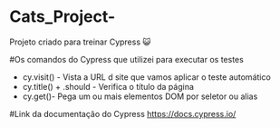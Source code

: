 # Cats_Project-
Projeto criado para treinar Cypress 😺


#Os comandos do Cypress que utilizei para executar os testes 


* cy.visit() - Vista a URL d site que vamos aplicar o teste automático
* cy.title() + .should - Verifica o título da página
* cy.get()- Pega um ou mais elementos DOM por seletor ou alias

#Link da documentação do Cypress
https://docs.cypress.io/
